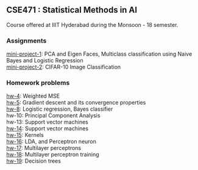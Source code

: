 ## CSE471 : Statistical Methods in AI

Course offered at IIIT Hyderabad during the Monsoon - 18 semester.

### Assignments

[mini-project-1](./mini-project-1/): PCA and Eigen Faces, Multiclass classification using Naive Bayes and Logistic Regression <br>
[mini-project-2](./mini-project-2/): CIFAR-10 Image Classification

### Homework problems

[hw-4](./hw4/): Weighted MSE<br>
[hw-5](./hw5/): Gradient descent and its convergence properties<br>
[hw-8](./hw8/): Logistic regression, Bayes classifier <br>
hw-10: Principal Component Analysis<br>
hw-13: Support vector machines<br>
[hw-14](./hw14/): Support vector machines<br>
[hw-15](./hw15/): Kernels<br>
[hw-16](./hw16/): LDA, and Perceptron neuron<br>
[hw-17](./hw17/): Multilayer perceptrons<br>
[hw-18](./hw18/): Multilayer perceptron training<br>
[hw-19](./hw19/): Decision trees
